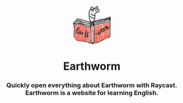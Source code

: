 <p align="center">
<img width=100 src="assets/extension_icon.png">
</p>

<h1 align="center">Earthworm</h1>

<h3 align="center">
Quickly open everything about Earthworm with Raycast. Earthworm is a website for learning English.
</h3>
